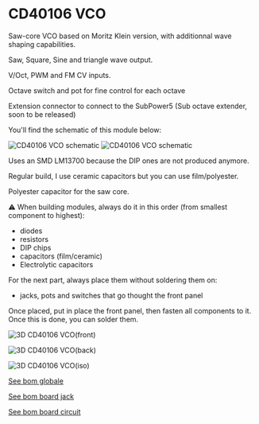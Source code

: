 # CD40106 VCO

Saw-core VCO based on Moritz Klein version, with additionnal wave shaping capabilities.

Saw, Square, Sine and triangle wave output.

V/Oct, PWM and FM CV inputs. 

Octave switch and pot for fine control for each octave

Extension connector to connect to the SubPower5 (Sub octave extender, soon to be released)

You'll find the schematic of this module below: 

![CD40106 VCO schematic](documentation/image/CD40106-schematic.svg)
![CD40106 VCO schematic](documentation/image/CD40106-Filtre2.svg)

Uses an SMD LM13700 because the DIP ones are not produced anymore.

Regular build, I use ceramic capacitors but you can use film/polyester.

Polyester capacitor for the saw core. 

:warning: When building modules, always do it in this order (from smallest component to highest):
- diodes
- resistors
- DIP chips
- capacitors (film/ceramic)
- Electrolytic capacitors

For the next part, always place them without soldering them on: 
- jacks, pots and switches that go thought the front panel

Once placed, put in place the front panel, then fasten all components to it. Once this is done, you can solder them. 

![3D CD40106 VCO(front)](documentation/image/MS20-VCF-3D_top.png)

![3D CD40106 VCO(back)](documentation/image/MS20-VCF-3D_bottom.png)

![3D CD40106 VCO(iso)](documentation/image/MS20-VCF-3D_top30deg.png)

[See bom globale](documentation/bom/MS20-VCF-ibom-global.html)

[See bom board jack](documentation/bom/MS20-VCF-ibom-jack.html)

[See bom board circuit](documentation/bom/MS20-VCF-ibom-circuit.html)
